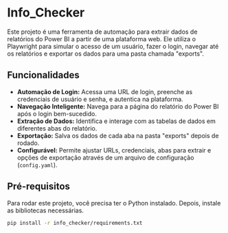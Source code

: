 ﻿# Info_Checker


Este projeto é uma ferramenta de automação para extrair dados de relatórios do Power BI a partir de uma plataforma web. Ele utiliza o Playwright para simular o acesso de um usuário, fazer o login, navegar até os relatórios e exportar os dados para uma pasta chamada "exports".

## Funcionalidades

* **Automação de Login:** Acessa uma URL de login, preenche as credenciais de usuário e senha, e autentica na plataforma.
* **Navegação Inteligente:** Navega para a página do relatório do Power BI após o login bem-sucedido.
* **Extração de Dados:** Identifica e interage com as tabelas de dados em diferentes abas do relatório.
* **Exportação:** Salva os dados de cada aba na pasta "exports" depois de rodado.
* **Configurável:** Permite ajustar URLs, credenciais, abas para extrair e opções de exportação através de um arquivo de configuração (`config.yaml`).

## Pré-requisitos

Para rodar este projeto, você precisa ter o Python instalado. Depois, instale as bibliotecas necessárias.

```bash
pip install -r info_checker/requirements.txt

